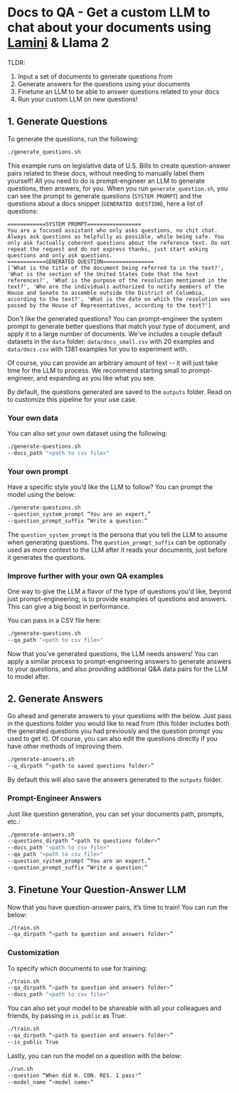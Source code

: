 # Docs to QA - Get a custom LLM to chat about your documents using [Lamini](https://lamini.ai) & Llama 2

TLDR:
1. Input a set of documents to generate questions from
2. Generate answers for the questions using your documents
3. Finetune an LLM to be able to answer questions related to your docs
4. Run your custom LLM on new questions!

## 1. Generate Questions
To generate the questions, run the following:

```bash
./generate_questions.sh
```

This example runs on legislative data of U.S. Bills to create question-answer pairs related to these docs, without needing to manually label them yourself! All you need to do is prompt-engineer an LLM to generate questions, then answers, for you. When you run `generate_question.sh`, you can see the prompt to generate questions (`SYSTEM PROMPT`) and the questions about a docs snippet (`GENERATED QUESTION`), here a list of questions:

```
============SYSTEM PROMPT=================
You are a focused assistant who only asks questions, no chit chat. Always ask questions as helpfully as possible, while being safe. You only ask factually coherent questions about the reference text. Do not repeat the request and do not express thanks, just start asking questions and only ask questions.
============GENERATED QUESTION================
['What is the title of the document being referred to in the text?', 'What is the section of the United States Code that the text references?', 'What is the purpose of the resolution mentioned in the text?', 'Who are the individuals authorized to notify members of the House and Senate to assemble outside the District of Columbia, according to the text?', 'What is the date on which the resolution was passed by the House of Representatives, according to the text?']
```

Don't like the generated questions? You can prompt-engineer the system prompt to generate better questions that match your type of document, and apply it to a large number of documents. We've includes a couple default datasets in the `data` folder: `data/docs_small.csv` with 20 examples and `data/docs.csv` with 1381 examples for you to experiment with. 

Of course, you can provide an arbitrary amount of text -- it will just take time for the LLM to process. We recommend starting small to prompt-engineer, and expanding as you like what you see.

By default, the questions generated are saved to the `outputs` folder. Read on to customize this pipeline for your use case.

### Your own data
You can also set your own dataset using the following:

```bash
./generate-questions.sh
--docs_path "<path to csv file>"
```

### Your own prompt
Have a specific style you’d like the LLM to follow? You can prompt the model using the below:

```bash
./generate-questions.sh
--question_system_prompt “You are an expert.”
--question_prompt_suffix “Write a question:”
```

The `question_system_prompt` is the persona that you tell the LLM to assume when generating questions. The `question_prompt_suffix` can be optionally used as more context to the LLM after it reads your documents, just before it generates the questions.

### Improve further with your own QA examples
One way to give the LLM a flavor of the type of questions you'd like, beyond just prompt-engineering, is to provide examples of questions and answers. This can give a big boost in performance.

You can pass in a CSV file here:

```bash
./generate-questions.sh
--qa_path "<path to csv file>"
```

Now that you’ve generated questions, the LLM needs answers! You can apply a similar process to prompt-engineering answers to generate answers to your questions, and also providing additional Q&A data pairs for the LLM to model after.

## 2. Generate Answers
Go ahead and generate answers to your questions with the below. Just pass in the questions folder you would like to read from (this folder includes both the generated questions you had previously and the question prompt you used to get it). Of course, you can also edit the questions directly if you have other methods of improving them.

```bash
./generate-answers.sh
--q_dirpath “<path to saved questions folder>”
```

By default this will also save the answers generated to the `outputs` folder.

### Prompt-Engineer Answers
Just like question generation, you can set your documents path, prompts, etc.:

```bash
./generate-answers.sh
--questions_dirpath “<path to questions folder>”
--docs_path "<path to csv file>"
--qa_path "<path to csv file>"
--question_system_prompt “You are an expert.”
--question_prompt_suffix “Write a question:”
```

## 3. Finetune Your Question-Answer LLM

Now that you have question-answer pairs, it’s time to train! You can run the below:

```bash
./train.sh
--qa_dirpath “<path to question and answers folder>”
```

### Customization
To specify which documents to use for training:

```bash
./train.sh
--qa_dirpath “<path to question and answers folder>”
--docs_path "<path to csv file>"
```

You can also set your model to be shareable with all your colleagues and friends, by passing in `is_public` as True:

```bash
./train.sh
--qa_dirpath “<path to question and answers folder>”
--is_public True
```
Lastly, you can run the model on a question with the below:

```bash
./run.sh
--question “When did H. CON. RES. 1 pass?”
--model_name “<model name>”
```

